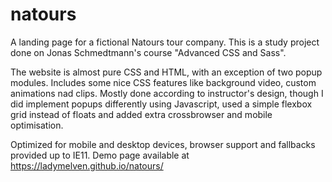 # natours
A landing page for a fictional Natours tour company. This is a study project done on Jonas Schmedtmann's course "Advanced CSS and Sass".

The website is almost pure CSS and HTML, with an exception of two popup modules. Includes some nice CSS features like background video, custom animations nad clips.
Mostly done according to instructor's design, though I did implement popups differently using Javascript, 
used a simple flexbox grid instead of floats and added extra crossbrowser and mobile optimisation.

Optimized for mobile and desktop devices, browser support and fallbacks provided up to IE11.
Demo page available at https://ladymelven.github.io/natours/
